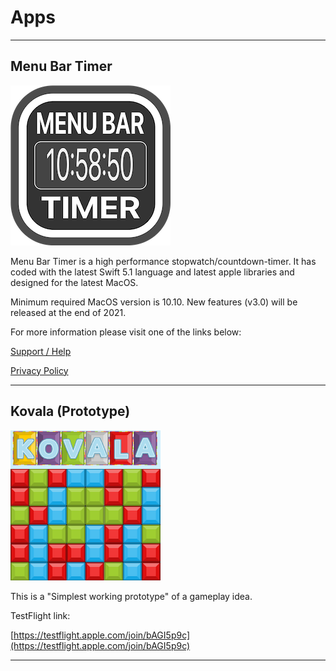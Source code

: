 
# Apps

------------------------------

## Menu Bar Timer

![Menu Bar Timer Icon](/images/menu_bar_timer/menubartimer-icon.png)

Menu Bar Timer is a high performance stopwatch/countdown-timer.
It has coded with the latest Swift 5.1 language and latest apple libraries and designed for the latest MacOS.

Minimum required MacOS version is 10.10.
New features (v3.0) will be released at the end of 2021.

For more information please visit one of the links below:

[Support / Help](/menubartimer-support-help)

[Privacy Policy](/menubartimer-privacy-policy)

-------------------------------

## Kovala (Prototype)

![Kovala Icon (prototype)](/images/kovala/kovala-icon-prototype.png)

This is a "Simplest working prototype" of a gameplay idea. 

TestFlight link:

[https://testflight.apple.com/join/bAGI5p9c](https://testflight.apple.com/join/bAGI5p9c)

--------------------------------